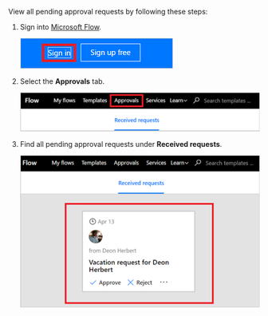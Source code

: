 View all pending approval requests by following these steps:

1. Sign into [Microsoft Flow](https://flow.microsoft.com).
   
    ![sign in](media/modern-approvals/sign-in.png)
2. Select the **Approvals** tab.
   
    ![approvals tab](media/modern-approvals/approvals-tab.png)
3. Find all pending approval requests under **Received requests**.
   
    ![pending requests](media/modern-approvals/pending-requests.png)

